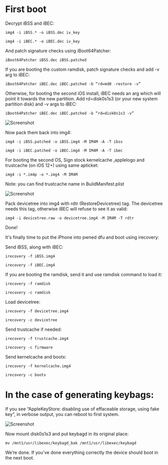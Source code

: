# First boot
Decrypt iBSS and iBEC:

``img4 -i iBSS.* -o iBSS.dec iv_key``

``img4 -i iBEC.* -o iBEC.dec iv_key``

And patch signature checks using iBoot64Patcher:

``iBoot64Patcher iBSS.dec iBSS.patched``

If you are booting the custom ramdisk, patch signature checks and add -v arg to iBEC:

``iBoot64Patcher iBEC.dec iBEC.patched -b “rd=md0 -restore -v”``

Otherwise, for booting the second iOS install, iBEC needs an arg which will point it towards the new partition. Add rd=disk0s1s3 (or your new system partition disk) and -v args to iBEC:

``iBoot64Patcher iBEC.dec iBEC.patched -b “rd=disk0s1s3 -v”``

![Screenshot](https://github.com/Light-YT/light-yt.github.io/blob/master/assets/screen9.png?raw=true)


Now pack them back into img4:

``img4 -i iBSS.patched -o iBSS.img4 -M IM4M -A -T ibss``

``img4 -i iBEC.patched -o iBEC.img4 -M IM4M -A -T ibec``

For booting the second OS, Sign stock kernelcache ,applelogo and trustcache (on iOS 12+) using same apticket:

``img4 -i *.im4p -o *.img4 -M IM4M``

Note: you can find trustcache name in BuildManifest.plist

![Screenshot](https://github.com/Light-YT/light-yt.github.io/blob/master/assets/screen10.png?raw=true)

Pack devicetree into img4 with rdtr (RestoreDevicetree) tag. The devicetree needs this tag, otherwise iBEC will refuse to see it as valid:

``img4 -i devicetree.raw -o devicetree.img4 -M IM4M -T rdtr``

Done!

It's finally time to put the iPhone into pwned dfu and boot using irecovery:

Send iBSS, along with iBEC:

``irecovery -f iBSS.img4``

``irecovery -f iBEC.img4``

If you are booting the ramdisk, send it and use ramdisk command to load it:

``irecovery -f ramdisk``

``irecovery -c ramdisk``

Load devicetree:

``irecovery -f devicetree.img4``

``irecovery -c devicetree``

Send trustcache if needed:

``irecovery -f trustcache.img4``

``irecovery -c firmware``

Send kernelcache and bootx:

``irecovery -f kernelcache.img4``

``irecovery -c bootx``

# In the case of generating keybags:

If you see “AppleKeyStore: disabling use of effaceable storage, using fake key”, in verbose output, you can reboot to first system.

![Screenshot](https://github.com/Light-YT/light-yt.github.io/blob/master/assets/screen11.png?raw=true)

Now mount disk0s1s3 and put keybagd in its original place:

``mv /mnt1/usr/libexec/keybagd_bak /mnt1/usr/libexec/keybagd``

We’re done. If you’ve done everything correctly the device should boot in the next boot.
